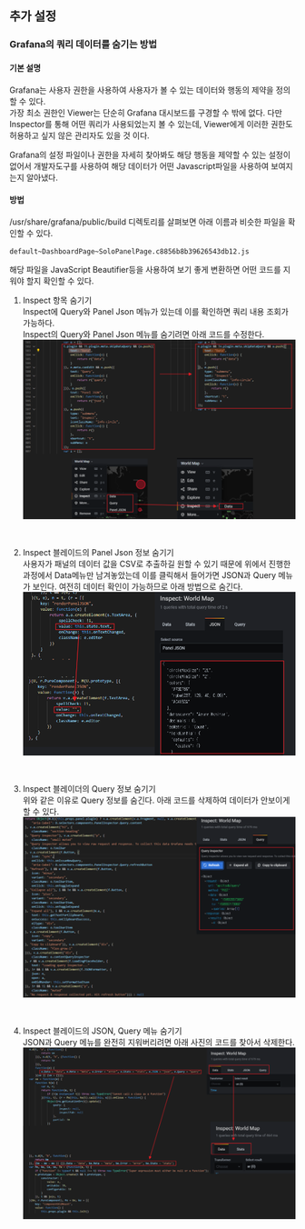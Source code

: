 ## 추가 설정   

### Grafana의 쿼리 데이터를 숨기는 방법

#### 기본 설명
Grafana는 사용자 권한을 사용하여 사용자가 볼 수 있는 데이터와 행동의 제약을 정의할 수 있다.   
가장 최소 권한인 Viewer는 단순히 Grafana 대시보드를 구경할 수 밖에 없다. 다만 Inspector를 통해 어떤 쿼리가 사용되었는지 볼 수 있는데, Viewer에게 이러한 권한도 허용하고 싶지 않은 관리자도 있을 것 이다.   

Grafana의 설정 파일이나 권한을 자세히 찾아봐도 해당 행동을 제약할 수 있는 설정이 없어서 개발자도구를 사용하여 해당 데이터가 어떤 Javascript파일을 사용하여 보여지는지 알아냈다.

#### 방법
/usr/share/grafana/public/build 디렉토리를 살펴보면 아래 이름과 비슷한 파일을 확인할 수 있다.

````
default~DashboardPage~SoloPanelPage.c8856b8b39626543db12.js
````

해당 파일을 JavaScript Beautifier등을 사용하여 보기 좋게 변환하면 어떤 코드를 지워야 할지 확인할 수 있다.

1. Inspect 항목 숨기기   
Inspect에 Query와 Panel Json 메뉴가 있는데 이를 확인하면 쿼리 내용 조회가 가능하다.   
Inspect의 Query와 Panel Json 메뉴를 숨기려면 아래 코드를 수정한다.
![Alt text](https://raw.githubusercontent.com/chupark/Grafana/master/images2/2.%20hide.png)    

<br>

2. Inspect 블레이드의 Panel Json 정보 숨기기   
사용자가 패널의 데이터 값을 CSV로 추출하길 원할 수 있기 때문에 위에서 진행한 과정에서 Data메뉴만 남겨놓았는데 이를 클릭해서 들어가면 JSON과 Query 메뉴가 보인다. 여전히 데이터 확인이 가능하므로 아래 방법으로 숨긴다.   
![Alt text](https://raw.githubusercontent.com/chupark/Grafana/master/images2/3.%20hide.png)    

<br>

3. Inspect 블레이더의 Query 정보 숨기기   
위와 같은 이유로 Query 정보를 숨긴다. 아래 코드를 삭제하여 데이터가 안보이게 할 수 있다.   
![Alt text](https://raw.githubusercontent.com/chupark/Grafana/master/images2/4.%20hide.png)    

<br>

4. Inspect 블레이드의 JSON, Query 메뉴 숨기기   
JSON과 Query 메뉴를 완전히 지워버리려면 아래 사진의 코드를 찾아서 삭제한다.   
![Alt text](https://raw.githubusercontent.com/chupark/Grafana/master/images2/1.%20hide.png)    